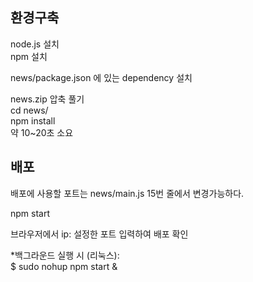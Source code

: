 ## 환경구축


node.js 설치<br>
npm 설치

news/package.json 에 있는 dependency 설치<p>
    news.zip 압축 풀기<br>
    cd news/<br>
    npm install<br>
    약 10~20초 소요<br>





## 배포


배포에 사용할 포트는 news/main.js 15번 줄에서 변경가능하다.


npm start<p>
브라우저에서 ip: 설정한 포트 입력하여 배포 확인<br>

*백그라운드 실행 시 (리눅스):<br>
	$ sudo nohup npm start &



